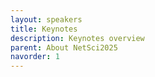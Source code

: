 ```yaml
---
layout: speakers
title: Keynotes
description: Keynotes overview
parent: About NetSci2025
navorder: 1
---
```


